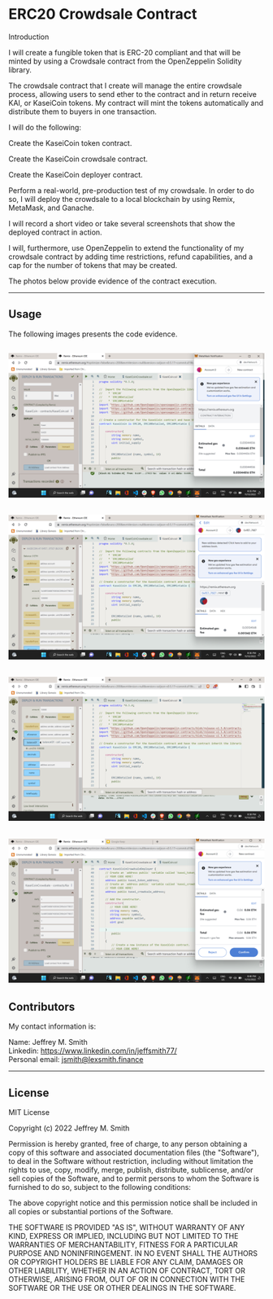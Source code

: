 # ERC20 Crowdsale Contract

Introduction

I will create a fungible token that is ERC-20 compliant and that will be minted by using a Crowdsale contract from the OpenZeppelin Solidity library.

The crowdsale contract that I create will manage the entire crowdsale process, allowing users to send ether to the contract and in return receive KAI, or KaseiCoin tokens. My contract will mint the tokens automatically and distribute them to buyers in one transaction.

I will do the following:

Create the KaseiCoin token contract.

Create the KaseiCoin crowdsale contract.

Create the KaseiCoin deployer contract.

Perform a real-world, pre-production test of my crowdsale. In order to do so, I will deploy the crowdsale to a local blockchain by using Remix, MetaMask, and Ganache.

I will record a short video or take several screenshots that show the deployed contract in action.

I will, furthermore, use OpenZeppelin to extend the functionality of my crowdsale contract by adding time restrictions, refund capabilities, and a cap for the number of tokens that may be created.

The photos below provide evidence of the contract execution.

---

## Usage

The following images presents the code evidence.

## ![Screenshot 1](Images/Screenshot1.png) </br>

## ![Screenshot 2](Images/Screenshot2.png) </br>

## ![Screenshot 3](Images/Screenshot3.png) </br>

## ![Screenshot 4](Images/Screenshot4.png) </br>

## Contributors


My contact information is:

Name: Jeffrey M. Smith </br>
Linkedin: https://www.linkedin.com/in/jeffsmith77/ </br>
Personal email: jsmith@lexsmith.finance</br>

---

## License

MIT License

Copyright (c) 2022 Jeffrey M. Smith

Permission is hereby granted, free of charge, to any person obtaining a copy of this software and associated documentation files (the "Software"), to deal in the Software without restriction, including without limitation the rights to use, copy, modify, merge, publish, distribute, sublicense, and/or sell
copies of the Software, and to permit persons to whom the Software is furnished to do so, subject to the following conditions:

The above copyright notice and this permission notice shall be included in all copies or substantial portions of the Software.

THE SOFTWARE IS PROVIDED "AS IS", WITHOUT WARRANTY OF ANY KIND, EXPRESS OR IMPLIED, INCLUDING BUT NOT LIMITED TO THE WARRANTIES OF MERCHANTABILITY, FITNESS FOR A PARTICULAR PURPOSE AND NONINFRINGEMENT. IN NO EVENT SHALL THE AUTHORS OR COPYRIGHT HOLDERS BE LIABLE FOR ANY CLAIM, DAMAGES OR OTHER LIABILITY, WHETHER IN AN ACTION OF CONTRACT, TORT OR OTHERWISE, ARISING FROM, OUT OF OR IN CONNECTION WITH THE SOFTWARE OR THE USE OR OTHER DEALINGS IN THE
SOFTWARE.

```

```
